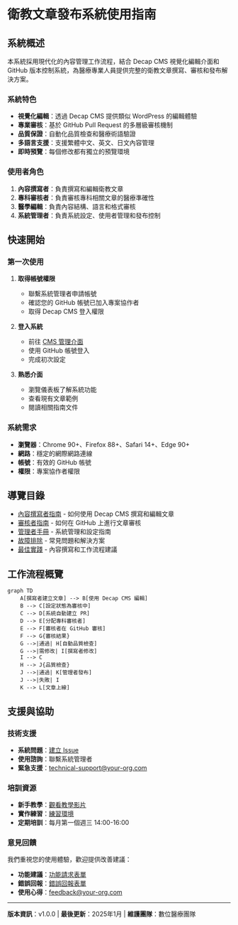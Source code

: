 # 衛教文章發布系統使用指南

## 系統概述

本系統採用現代化的內容管理工作流程，結合 Decap CMS 視覺化編輯介面和 GitHub 版本控制系統，為醫療專業人員提供完整的衛教文章撰寫、審核和發布解決方案。

### 系統特色

- **視覺化編輯**：透過 Decap CMS 提供類似 WordPress 的編輯體驗
- **專業審核**：基於 GitHub Pull Request 的多層級審核機制
- **品質保證**：自動化品質檢查和醫療術語驗證
- **多語言支援**：支援繁體中文、英文、日文內容管理
- **即時預覽**：每個修改都有獨立的預覽環境

### 使用者角色

1. **內容撰寫者**：負責撰寫和編輯衛教文章
2. **專科審核者**：負責審核專科相關文章的醫療準確性
3. **醫學編輯**：負責內容結構、語言和格式審核
4. **系統管理者**：負責系統設定、使用者管理和發布控制

## 快速開始

### 第一次使用

1. **取得帳號權限**
   - 聯繫系統管理者申請帳號
   - 確認您的 GitHub 帳號已加入專案協作者
   - 取得 Decap CMS 登入權限

2. **登入系統**
   - 前往 [CMS 管理介面](/admin)
   - 使用 GitHub 帳號登入
   - 完成初次設定

3. **熟悉介面**
   - 瀏覽儀表板了解系統功能
   - 查看現有文章範例
   - 閱讀相關指南文件

### 系統需求

- **瀏覽器**：Chrome 90+、Firefox 88+、Safari 14+、Edge 90+
- **網路**：穩定的網際網路連線
- **帳號**：有效的 GitHub 帳號
- **權限**：專案協作者權限

## 導覽目錄

- [內容撰寫者指南](./WRITER_GUIDE.md) - 如何使用 Decap CMS 撰寫和編輯文章
- [審核者指南](./REVIEWER_GUIDE.md) - 如何在 GitHub 上進行文章審核
- [管理者手冊](./ADMIN_GUIDE.md) - 系統管理和設定指南
- [故障排除](./TROUBLESHOOTING.md) - 常見問題和解決方案
- [最佳實踐](./BEST_PRACTICES.md) - 內容撰寫和工作流程建議

## 工作流程概覽

```mermaid
graph TD
    A[撰寫者建立文章] --> B[使用 Decap CMS 編輯]
    B --> C[設定狀態為審核中]
    C --> D[系統自動建立 PR]
    D --> E[分配專科審核者]
    E --> F[審核者在 GitHub 審核]
    F --> G{審核結果}
    G -->|通過| H[自動品質檢查]
    G -->|需修改| I[撰寫者修改]
    I --> C
    H --> J{品質檢查}
    J -->|通過| K[管理者發布]
    J -->|失敗| I
    K --> L[文章上線]
```

## 支援與協助

### 技術支援

- **系統問題**：[建立 Issue](https://github.com/your-org/health-education-platform/issues)
- **使用諮詢**：聯繫系統管理者
- **緊急支援**：technical-support@your-org.com

### 培訓資源

- **新手教學**：[觀看教學影片](./training/videos/)
- **實作練習**：[練習環境](./training/sandbox/)
- **定期培訓**：每月第一個週三 14:00-16:00

### 意見回饋

我們重視您的使用體驗，歡迎提供改善建議：

- **功能建議**：[功能請求表單](https://forms.gle/your-form-id)
- **錯誤回報**：[錯誤回報表單](https://forms.gle/your-bug-report-form)
- **使用心得**：feedback@your-org.com

---

**版本資訊**：v1.0.0 | **最後更新**：2025年1月 | **維護團隊**：數位醫療團隊